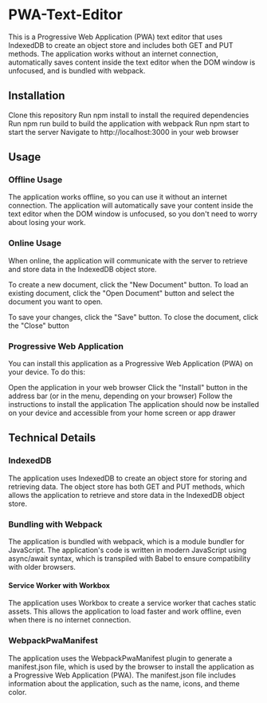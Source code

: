 # PWA-Text-Editor

This is a Progressive Web Application (PWA) text editor that uses IndexedDB to create an object store and includes both GET and PUT methods. The application works without an internet connection, automatically saves content inside the text editor when the DOM window is unfocused, and is bundled with webpack.

## Installation

Clone this repository
Run npm install to install the required dependencies
Run npm run build to build the application with webpack
Run npm start to start the server
Navigate to http://localhost:3000 in your web browser

## Usage

### Offline Usage

The application works offline, so you can use it without an internet connection. The application will automatically save your content inside the text editor when the DOM window is unfocused, so you don't need to worry about losing your work.

### Online Usage

When online, the application will communicate with the server to retrieve and store data in the IndexedDB object store.

To create a new document, click the "New Document" button. To load an existing document, click the "Open Document" button and select the document you want to open.

To save your changes, click the "Save" button. To close the document, click the "Close" button

### Progressive Web Application

You can install this application as a Progressive Web Application (PWA) on your device. To do this:

Open the application in your web browser
Click the "Install" button in the address bar (or in the menu, depending on your browser)
Follow the instructions to install the application
The application should now be installed on your device and accessible from your home screen or app drawer

## Technical Details

### IndexedDB

The application uses IndexedDB to create an object store for storing and retrieving data. The object store has both GET and PUT methods, which allows the application to retrieve and store data in the IndexedDB object store.

### Bundling with Webpack

The application is bundled with webpack, which is a module bundler for JavaScript. The application's code is written in modern JavaScript using async/await syntax, which is transpiled with Babel to ensure compatibility with older browsers.

#### Service Worker with Workbox

The application uses Workbox to create a service worker that caches static assets. This allows the application to load faster and work offline, even when there is no internet connection.

### WebpackPwaManifest

The application uses the WebpackPwaManifest plugin to generate a manifest.json file, which is used by the browser to install the application as a Progressive Web Application (PWA). The manifest.json file includes information about the application, such as the name, icons, and theme color.
